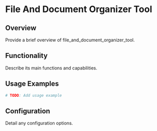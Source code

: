 # File And Document Organizer Tool

## Overview

Provide a brief overview of file_and_document_organizer_tool.

## Functionality

Describe its main functions and capabilities.

## Usage Examples

```python
# TODO: Add usage example
```

## Configuration

Detail any configuration options.
